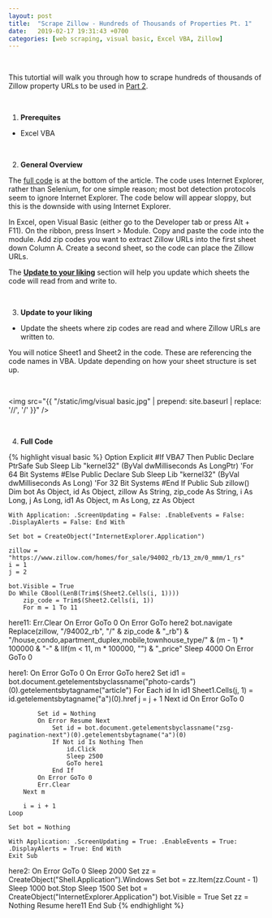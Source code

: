 ```yaml
---
layout: post
title:  "Scrape Zillow - Hundreds of Thousands of Properties Pt. 1"
date:   2019-02-17 19:31:43 +0700
categories: [web scraping, visual basic, Excel VBA, Zillow]
---
```


<br>

This tutortial will walk you through how to scrape hundreds of thousands of Zillow property URLs to be used in <a href="/python/web%20scraping/zillow/2019/02/10/Scrape-Zillow-Hundreds-of-Thousands-of-Properties-Pt.-2-without-Tax-Data.html">Part 2</a>.

<br>

<ol start="1"><li><b>Prerequites</b></li></ol>

<ul><li>Excel VBA</li></ul>

<br>

<ol start="2"><li><b>General Overview</b></li></ol>

The <a href="#full-code">full code</a> is at the bottom of the article. The code uses Internet Explorer, rather than Selenium, for one simple reason; most bot detection protocols seem to ignore Internet Explorer. The code below will appear sloppy, but this is the downside with using Internet Explorer.

In Excel, open Visual Basic (either go to the Developer tab or press Alt + F11). On the ribbon, press Insert > Module. Copy and paste the code into the module. Add zip codes you want to extract Zillow URLs into the first sheet down Column A. Create a second sheet, so the code can place the Zillow URLs.

The <b><a href="#update-to-your-liking">Update to your liking</a></b> section will help you update which sheets the code will read from and write to.

<br>

<ol start="3" id="update-to-your-liking"><li><b>Update to your liking</b></li></ol>

<ul><li>Update the sheets where zip codes are read and where Zillow URLs are written to.</li></ul>

You will notice Sheet1 and Sheet2 in the code. These are referencing the code names in VBA. Update depending on how your sheet structure is set up.

<br>

<img src="{{ "/static/img/visual basic.jpg" | prepend: site.baseurl | replace: '//', '/' }}" />

<br>

<ol start="4" id="full-code"><li><b>Full Code</b></li></ol>

{% highlight visual basic %}
Option Explicit
#If VBA7 Then
    Public Declare PtrSafe Sub Sleep Lib "kernel32" (ByVal dwMilliseconds As LongPtr) 'For 64 Bit Systems
#Else
    Public Declare Sub Sleep Lib "kernel32" (ByVal dwMilliseconds As Long) 'For 32 Bit Systems
#End If
Public Sub zillow()
    Dim bot As Object, id As Object, zillow As String, zip_code As String, i As Long, j As Long, id1 As Object, m As Long, zz As Object
    
    With Application: .ScreenUpdating = False: .EnableEvents = False: .DisplayAlerts = False: End With
        
    Set bot = CreateObject("InternetExplorer.Application")
    
    zillow = "https://www.zillow.com/homes/for_sale/94002_rb/13_zm/0_mmm/1_rs"
    i = 1
    j = 2
    
    bot.Visible = True
    Do While CBool(LenB(Trim$(Sheet2.Cells(i, 1))))
        zip_code = Trim$(Sheet2.Cells(i, 1))
        For m = 1 To 11
here11:
            Err.Clear
            On Error GoTo 0
            On Error GoTo here2
                bot.navigate Replace(zillow, "/94002_rb", "/" & zip_code & "_rb") & "/house,condo,apartment_duplex,mobile,townhouse_type/" & (m - 1) * 100000 & "-" & IIf(m < 11, m * 100000, "") & "_price"
                Sleep 4000
            On Error GoTo 0
            
here1:
            On Error GoTo 0
            On Error GoTo here2
                Set id1 = bot.document.getelementsbyclassname("photo-cards")(0).getelementsbytagname("article")
                For Each id In id1
                    Sheet1.Cells(j, 1) = id.getelementsbytagname("a")(0).href
                    j = j + 1
                Next id
            On Error GoTo 0
            
            Set id = Nothing
            On Error Resume Next
                Set id = bot.document.getelementsbyclassname("zsg-pagination-next")(0).getelementsbytagname("a")(0)
                If Not id Is Nothing Then
                    id.Click
                    Sleep 2500
                    GoTo here1
                End If
            On Error GoTo 0
            Err.Clear
        Next m
        
        i = i + 1
    Loop
    
    Set bot = Nothing
    
    With Application: .ScreenUpdating = True: .EnableEvents = True: .DisplayAlerts = True: End With
    Exit Sub
here2:
    On Error GoTo 0
    Sleep 2000
    Set zz = CreateObject("Shell.Application").Windows
    Set bot = zz.Item(zz.Count - 1)
    Sleep 1000
    bot.Stop
    Sleep 1500
    Set bot = CreateObject("InternetExplorer.Application")
    bot.Visible = True
    Set zz = Nothing
    Resume here11
End Sub
{% endhighlight %}
